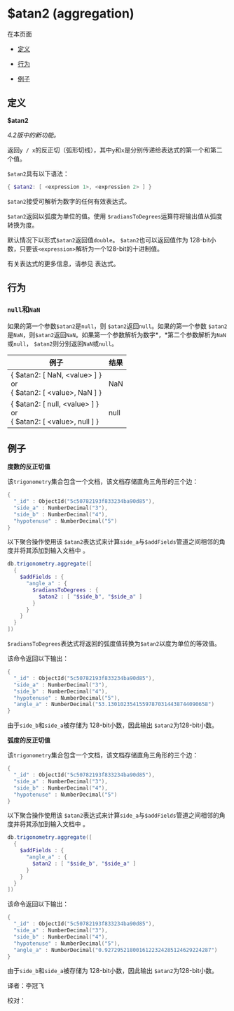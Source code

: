 # [ ](#)$atan2 (aggregation)

[]()

在本页面

*   [定义](#definition)

*   [行为](#behavior)

*   [例子](#examples)

## <span id="definition">定义</span>

**$atan2**

*4.2版中的新功能。*

返回`y / x`的反正切（弧形切线），其中`y`和`x`是分别传递给表达式的第一个和第二个值。

`$atan2`具有以下语法：

```powershell
{ $atan2: [ <expression 1>, <expression 2> ] }
```

`$atan2`接受可解析为数字的任何有效表达式。

`$atan2`返回以弧度为单位的值。使用 `$radiansToDegrees`运算符将输出值从弧度转换为度。

默认情况下以形式`$atan2`返回值`double`。 `$atan2`也可以返回值作为 128-bit小数，只要该`<expression>`解析为一个128-bit的十进制值。

有关表达式的更多信息，请参见 表达式。

## <span id="behavior">行为</span>

### `null`和`NaN`

如果的第一个参数`$atan2`是`null`，则 `$atan2`返回`null`。如果的第一个参数 `$atan2`是`NaN`，则`$atan2`返回`NaN`。如果第一个参数解析为数字*，*第二个参数解析为`NaN`或`null`， `$atan2`则分别返回`NaN`或`null`。

| 例子                                                         | 结果 |
| ------------------------------------------------------------ | ---- |
| { $atan2: [ NaN, &lt;value&gt; ] }<br />or<br />{ $atan2: [ &lt;value&gt;, NaN ] } | NaN  |
| { $atan2: [ null, &lt;value&gt; ] }<br />or<br />{ $atan2: [ &lt;value&gt;, null ] } | null |

## <span id="examples">例子</span>

**度数的反正切值**

该`trigonometry`集合包含一个文档，该文档存储直角三角形的三个边：

```powershell
{
  "_id" : ObjectId("5c50782193f833234ba90d85"),
  "side_a" : NumberDecimal("3"),
  "side_b" : NumberDecimal("4"),
  "hypotenuse" : NumberDecimal("5")
}
```

以下聚合操作使用该 `$atan2`表达式来计算`side_a`与`$addFields`管道之间相邻的角度并将其添加到输入文档中 。

```powershell
db.trigonometry.aggregate([
  {
    $addFields : {
      "angle_a" : {
        $radiansToDegrees : {
          $atan2 : [ "$side_b", "$side_a" ]
        }
      }
    }
  }
])
```

`$radiansToDegrees`表达式将返回的弧度值转换为`$atan2`以度为单位的等效值。

该命令返回以下输出：

```powershell
{
  "_id" : ObjectId("5c50782193f833234ba90d85"),
  "side_a" : NumberDecimal("3"),
  "side_b" : NumberDecimal("4"),
  "hypotenuse" : NumberDecimal("5"),
  "angle_a" : NumberDecimal("53.13010235415597870314438744090658")
}
```

由于`side_b`和`side_a`被存储为 128-bit小数，因此输出 `$atan2`为128-bit小数。

**弧度的反正切值**

该`trigonometry`集合包含一个文档，该文档存储直角三角形的三个边：

```powershell
{
  "_id" : ObjectId("5c50782193f833234ba90d85"),
  "side_a" : NumberDecimal("3"),
  "side_b" : NumberDecimal("4"),
  "hypotenuse" : NumberDecimal("5")
}
```

以下聚合操作使用该 `$atan2`表达式来计算`side_a`与`$addFields`管道之间相邻的角度并将其添加到输入文档中 。

```powershell
db.trigonometry.aggregate([
  {
    $addFields : {
      "angle_a" : {
        $atan2 : [ "$side_b", "$side_a" ]
      }
    }
  }
])
```

该命令返回以下输出：

```powershell
{
  "_id" : ObjectId("5c50782193f833234ba90d85"),
  "side_a" : NumberDecimal("3"),
  "side_b" : NumberDecimal("4"),
  "hypotenuse" : NumberDecimal("5"),
  "angle_a" : NumberDecimal("0.9272952180016122324285124629224287")
}
```

由于`side_b`和`side_a`被存储为 128-bit小数，因此输出 `$atan2`为128-bit小数。



译者：李冠飞

校对：